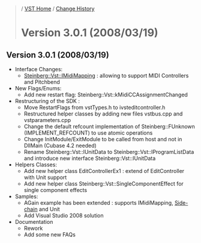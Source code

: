 >/ [VST Home](../) / [Change History](./Index.md)
>
># Version 3.0.1 (2008/03/19)

## Version 3.0.1 (2008/03/19)

- Interface Changes:
  - [Steinberg::Vst::IMidiMapping](https://steinbergmedia.github.io/vst3_doc/vstinterfaces/classSteinberg_1_1Vst_1_1IMidiMapping.html) : allowing to support MIDI Controllers and Pitchbend
- New Flags/Enums:
  - Add new restart flag: Steinberg::Vst::kMidiCCAssignmentChanged
- Restructuring of the SDK :
  - Move RestartFlags from vstTypes.h to ivsteditcontroller.h
  - Restructured helper classes by adding new files vstbus.cpp and vstparameters.cpp
  - Change the default refcount implementation of Steinberg::FUnknown (IMPLEMENT_REFCOUNT) to use atomic operations
  - Change InitModule/ExitModule to be called from host and not in DllMain (Cubase 4.2 needed)
  - Rename Steinberg::Vst::IUnitData to Steinberg::Vst::IProgramListData and introduce new interface Steinberg::Vst::IUnitData
- Helpers Classes:
  - Add new helper class EditControllerEx1 : extend of EditController with Unit support
  - Add new helper class Steinberg::Vst::SingleComponentEffect for single component effects
- Samples:
  - AGain example has been extended : supports IMidiMapping, [Side-chain](../Technical+Documentation/Change+History/3.0.0/Multiple+Dynamic+IO.md#what-is-a-side-chain) and Unit
  - Add Visual Studio 2008 solution
- Documentation
  - Rework
  - Add some new FAQs
